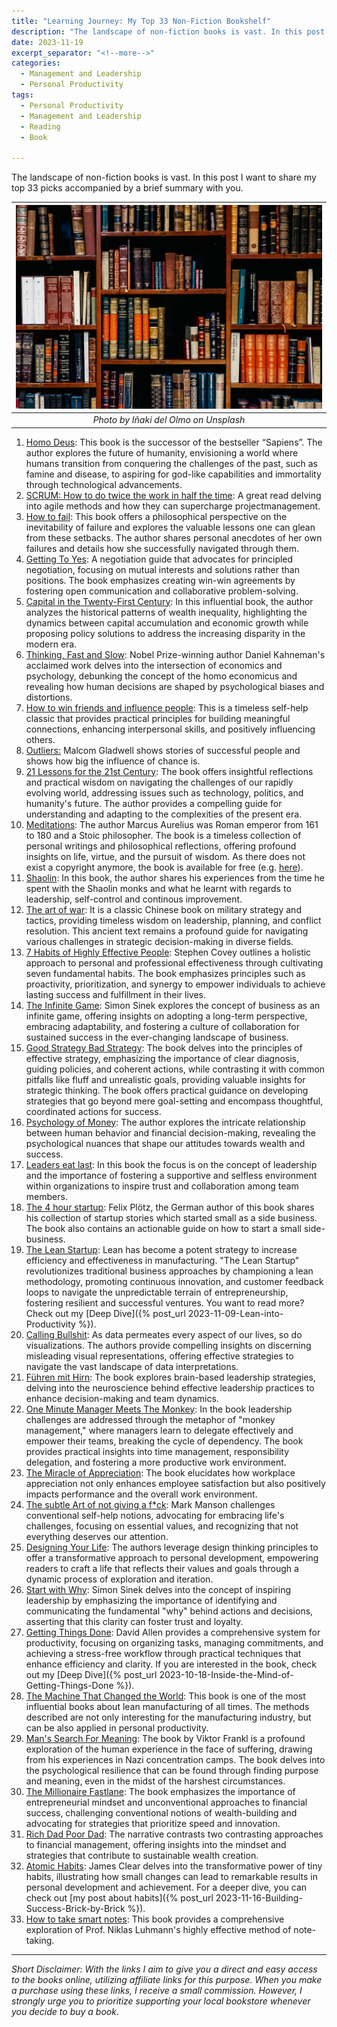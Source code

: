 ```yaml
---
title: "Learning Journey: My Top 33 Non-Fiction Bookshelf"
description: "The landscape of non-fiction books is vast. In this post I want to share my top 33 picks accompanied by a brief summary with you."
date: 2023-11-19
excerpt_separator: "<!--more-->"
categories:
  - Management and Leadership
  - Personal Productivity
tags:
  - Personal Productivity
  - Management and Leadership
  - Reading
  - Book

---
```

The landscape of non-fiction books is vast. In this post I want to share my top 33 picks accompanied by a brief summary with you.

| ![image](/assets/images/inaki-del-olmo-bookshelf-unsplash.jpg) |
|:--:|
| *Photo by Iñaki del Olmo on Unsplash* |

1. [Homo Deus](https://amzn.to/46cWZ4D): This book is the successor of the bestseller “Sapiens”. The author explores the future of humanity, envisioning a world where humans transition from conquering the challenges of the past, such as famine and disease, to aspiring for god-like capabilities and immortality through technological advancements.
2. [SCRUM: How to do twice the work in half the time](https://amzn.to/46J8WQI): A great read delving into agile methods and how they can supercharge projectmanagement.
3. [How to fail](https://amzn.to/40PMS4N): This book offers a philosophical perspective on the inevitability of failure and explores the valuable lessons one can glean from these setbacks. The author shares personal anecdotes of her own failures and details how she successfully navigated through them.
4. [Getting To Yes](https://amzn.to/3MEmvJ6): A negotiation guide that advocates for principled negotiation, focusing on mutual interests and solutions rather than positions. The book emphasizes creating win-win agreements by fostering open communication and collaborative problem-solving.
5. [Capital in the Twenty-First Century](https://amzn.to/40wx6eR): In this influential book, the author analyzes the historical patterns of wealth inequality, highlighting the dynamics between capital accumulation and economic growth while proposing policy solutions to address the increasing disparity in the modern era.
6. [Thinking, Fast and Slow](https://amzn.to/46iVUs8): Nobel Prize-winning author Daniel Kahneman's acclaimed work delves into the intersection of economics and psychology, debunking the concept of the homo economicus and revealing how human decisions are shaped by psychological biases and distortions.
7. [How to win friends and influence people](https://amzn.to/46WyKZ5): This is a timeless self-help classic that provides practical principles for building meaningful connections, enhancing interpersonal skills, and positively influencing others.
8. [Outliers:](https://amzn.to/46XYNQ5) Malcom Gladwell shows stories of successful people and shows how big the influence of chance is.
9. [21 Lessons for the 21st Century](https://amzn.to/3ucf6dx): The book offers insightful reflections and practical wisdom on navigating the challenges of our rapidly evolving world, addressing issues such as technology, politics, and humanity's future. The author provides a compelling guide for understanding and adapting to the complexities of the present era.
10. [Meditations](https://www.gutenberg.org/ebooks/2680): The author Marcus Aurelius was Roman emperor from 161 to 180 and a Stoic philosopher. The book is a timeless collection of personal writings and philosophical reflections, offering profound insights on life, virtue, and the pursuit of wisdom. As there does not exist a copyright anymore, the book is available for free (e.g. [here](https://www.gutenberg.org/ebooks/2680)).
11. [Shaolin](https://amzn.to/3FXtvgu): In this book, the author shares his experiences from the time he spent with the Shaolin monks and what he learnt with regards to leadership, self-control and continous improvement.
12. [The art of war](https://amzn.to/3QRSzvj): It is a classic Chinese book on military strategy and tactics, providing timeless wisdom on leadership, planning, and conflict resolution. This ancient text remains a profound guide for navigating various challenges in strategic decision-making in diverse fields.
13. [7 Habits of Highly Effective People](https://amzn.to/45DhUh0): Stephen Covey outlines a holistic approach to personal and professional effectiveness through cultivating seven fundamental habits. The book emphasizes principles such as proactivity, prioritization, and synergy to empower individuals to achieve lasting success and fulfillment in their lives.
14. [The Infinite Game](https://amzn.to/47sYk8e): Simon Sinek explores the concept of business as an infinite game, offering insights on adopting a long-term perspective, embracing adaptability, and fostering a culture of collaboration for sustained success in the ever-changing landscape of business.
15. [Good Strategy Bad Strategy](https://amzn.to/3u4Zicp): The book delves into the principles of effective strategy, emphasizing the importance of clear diagnosis, guiding policies, and coherent actions, while contrasting it with common pitfalls like fluff and unrealistic goals, providing valuable insights for strategic thinking. The book offers practical guidance on developing strategies that go beyond mere goal-setting and encompass thoughtful, coordinated actions for success.
16. [Psychology of Money](https://amzn.to/3Gfuhpj): The author explores the intricate relationship between human behavior and financial decision-making, revealing the psychological nuances that shape our attitudes towards wealth and success.
17. [Leaders eat last](https://amzn.to/40xUnwM): In this book the focus is on the concept of leadership and the importance of fostering a supportive and selfless environment within organizations to inspire trust and collaboration among team members.
18. [The 4 hour startup](https://amzn.to/3SFhHa2): Felix Plötz, the German author of this book shares his collection of startup stories which started small as a side business. The book also contains an actionable guide on how to start a small side-business.
19. [The Lean Startup](https://amzn.to/3Mal2tB): Lean has become a potent strategy to increase efficiency and effectiveness in manufacturing. "The Lean Startup" revolutionizes traditional business approaches by championing a lean methodology, promoting continuous innovation, and customer feedback loops to navigate the unpredictable terrain of entrepreneurship, fostering resilient and successful ventures. You want to read more? Check out my [Deep Dive]({% post_url 2023-11-09-Lean-into-Productivity %}).
20. [Calling Bullshit](https://amzn.to/46b8DNd): As data permeates every aspect of our lives, so do visualizations. The authors provide compelling insights on discerning misleading visual representations, offering effective strategies to navigate the vast landscape of data interpretations.
21. [Führen mit Hirn](https://amzn.to/3uisD37): The book explores brain-based leadership strategies, delving into the neuroscience behind effective leadership practices to enhance decision-making and team dynamics.
22. [One Minute Manager Meets The Monkey](https://amzn.to/3SAZZ7E): In the book leadership challenges are addressed through the metaphor of "monkey management," where managers learn to delegate effectively and empower their teams, breaking the cycle of dependency. The book provides practical insights into time management, responsibility delegation, and fostering a more productive work environment.
23. [The Miracle of Appreciation](https://amzn.to/4762Yt6): The book elucidates how workplace appreciation not only enhances employee satisfaction but also positively impacts performance and the overall work environment.
24. [The subtle Art of not giving a f*ck](https://amzn.to/46BoPIR): Mark Manson challenges conventional self-help notions, advocating for embracing life's challenges, focusing on essential values, and recognizing that not everything deserves our attention.
25. [Designing Your Life](https://amzn.to/3svbgf7): The authors leverage design thinking principles to offer a transformative approach to personal development, empowering readers to craft a life that reflects their values and goals through a dynamic process of exploration and iteration.
26. [Start with Why](https://amzn.to/49v2Ncj): Simon Sinek delves into the concept of inspiring leadership by emphasizing the importance of identifying and communicating the fundamental "why" behind actions and decisions, asserting that this clarity can foster trust and loyalty.
27. [Getting Things Done](https://amzn.to/3tM3NbC): David Allen provides a comprehensive system for productivity, focusing on organizing tasks, managing commitments, and achieving a stress-free workflow through practical techniques that enhance efficiency and clarity. If you are interested in the book, check out my [Deep Dive]({% post_url 2023-10-18-Inside-the-Mind-of-Getting-Things-Done %}).
28. [The Machine That Changed the World](https://amzn.to/3QQUVe1): This book is one of the most influential books about lean manufacturing of all times. The methods described are not only interesting for the manufacturing industry, but can be also applied in personal productivity.
29. [Man's Search For Meaning](https://amzn.to/40y9juO): The book by Viktor Frankl is a profound exploration of the human experience in the face of suffering, drawing from his experiences in Nazi concentration camps. The book delves into the psychological resilience that can be found through finding purpose and meaning, even in the midst of the harshest circumstances.
30. [The Millionaire Fastlane](https://amzn.to/3Qz77yS): The book emphasizes the importance of entrepreneurial mindset and unconventional approaches to financial success, challenging conventional notions of wealth-building and advocating for strategies that prioritize speed and innovation.
31. [Rich Dad Poor Dad](https://amzn.to/40Bt5FT): The narrative contrasts two contrasting approaches to financial management, offering insights into the mindset and strategies that contribute to sustainable wealth creation.
32. [Atomic Habits](https://amzn.to/3u7uvfl): James Clear delves into the transformative power of tiny habits, illustrating how small changes can lead to remarkable results in personal development and achievement. For a deeper dive, you can check out [my post about habits]({% post_url 2023-11-16-Building-Success-Brick-by-Brick %}).
33. [How to take smart notes](https://amzn.to/474bCIC): This book provides a comprehensive exploration of Prof. Niklas Luhmann's highly effective method of note-taking.

---

*Short Disclaimer: With the links I aim to give you a direct and easy access to the books online, utilizing affiliate links for this purpose. When you make a purchase using these links, I receive a small commission. However, I strongly urge you to prioritize supporting your local bookstore whenever you decide to buy a book.*
